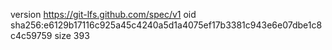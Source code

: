 version https://git-lfs.github.com/spec/v1
oid sha256:e6129b17116c925a45c4240a5d1a4075ef17b3381c943e6e07dbe1c8c4c59759
size 393
